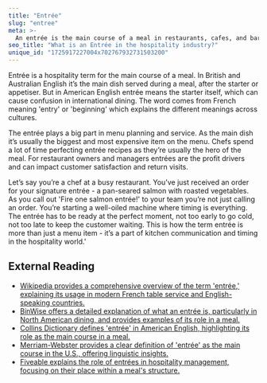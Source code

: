```yaml
---
title: "Entrée"
slug: "entree"
meta: >-
  An entrée is the main course of a meal in restaurants, cafes, and bars. It is the primary dish, often featuring protein like meat, fish, or a vegetarian option.
seo_title: "What is an Entrée in the hospitality industry?"
unique_id: "1725917227004x702767932731503200"
---
```


Entrée is a hospitality term for the main course of a meal. In British and Australian English it’s the main dish served during a meal, after the starter or appetiser. But in American English entrée means the starter itself, which can cause confusion in international dining. The word comes from French meaning 'entry' or 'beginning' which explains the different meanings across cultures.

The entrée plays a big part in menu planning and service. As the main dish it’s usually the biggest and most expensive item on the menu. Chefs spend a lot of time perfecting entrée recipes as they’re usually the hero of the meal. For restaurant owners and managers entrées are the profit drivers and can impact customer satisfaction and return visits.

Let’s say you’re a chef at a busy restaurant. You’ve just received an order for your signature entrée - a pan-seared salmon with roasted vegetables. As you call out 'Fire one salmon entrée!' to your team you’re not just calling an order. You’re starting a well-oiled machine where timing is everything. The entrée has to be ready at the perfect moment, not too early to go cold, not too late to keep the customer waiting. This is how the term entrée is more than just a menu item - it’s a part of kitchen communication and timing in the hospitality world.'

## External Reading

- [Wikipedia provides a comprehensive overview of the term 'entrée,' explaining its usage in modern French table service and English-speaking countries.](https://en.wikipedia.org/wiki/Entr%C3%A9e)
- [BinWise offers a detailed explanation of what an entrée is, particularly in North American dining, and provides examples of its role in a meal.](https://home.binwise.com/blog/what-is-an-entree-definition-and-examples)
- [Collins Dictionary defines 'entrée' in American English, highlighting its role as the main course in a meal.](https://www.collinsdictionary.com/us/dictionary/english/entree)
- [Merriam-Webster provides a clear definition of 'entrée' as the main course in the U.S., offering linguistic insights.](https://www.merriam-webster.com/dictionary/entr%C3%A9e)
- [Fiveable explains the role of entrées in hospitality management, focusing on their place within a meal's structure.](https://fiveable.me/key-terms/hospitality-management/entrees)